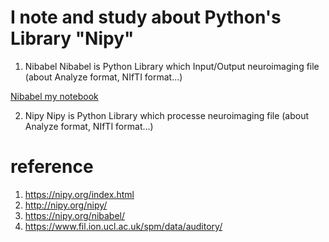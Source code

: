# I note and study about Python's Library "Nipy" 

1. Nibabel
Nibabel is Python Library which  Input/Output neuroimaging file (about Analyze format, NIfTI format...)

[Nibabel my notebook](./Nibabel_note/Nibabel.ipynb)

2. Nipy
Nipy is Python Library which processe neuroimaging file (about Analyze format, NIfTI format...)


# reference
1. https://nipy.org/index.html
2. http://nipy.org/nipy/
3. https://nipy.org/nibabel/
4. https://www.fil.ion.ucl.ac.uk/spm/data/auditory/
